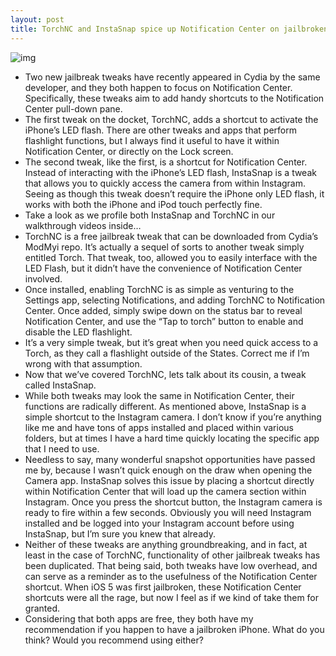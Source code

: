 ```yaml
---
layout: post
title: TorchNC and InstaSnap spice up Notification Center on jailbroken iPhones
---
```

![img](http://media.idownloadblog.com/wp-content/uploads/2013/01/InstaSnap-and-NCTorch.jpg)
* Two new jailbreak tweaks have recently appeared in Cydia by the same developer, and they both happen to focus on Notification Center. Specifically, these tweaks aim to add handy shortcuts to the Notification Center pull-down pane.
* The first tweak on the docket, TorchNC, adds a shortcut to activate the iPhone’s LED flash. There are other tweaks and apps that perform flashlight functions, but I always find it useful to have it within Notification Center, or directly on the Lock screen.
* The second tweak, like the first, is a shortcut for Notification Center. Instead of interacting with the iPhone’s LED flash, InstaSnap is a tweak that allows you to quickly access the camera from within Instagram. Seeing as though this tweak doesn’t require the iPhone only LED flash, it works with both the iPhone and iPod touch perfectly fine.
* Take a look as we profile both InstaSnap and TorchNC in our walkthrough videos inside…
* TorchNC is a free jailbreak tweak that can be downloaded from Cydia’s ModMyi repo. It’s actually a sequel of sorts to another tweak simply entitled Torch. That tweak, too, allowed you to easily interface with the LED Flash, but it didn’t have the convenience of Notification Center involved.
* Once installed, enabling TorchNC is as simple as venturing to the Settings app, selecting Notifications, and adding TorchNC to Notification Center. Once added, simply swipe down on the status bar to reveal Notification Center, and use the “Tap to torch” button to enable and disable the LED flashlight.
* It’s a very simple tweak, but it’s great when you need quick access to a Torch, as they call a flashlight outside of the States. Correct me if I’m wrong with that assumption.
* Now that we’ve covered TorchNC, lets talk about its cousin, a tweak called InstaSnap.
* While both tweaks may look the same in Notification Center, their functions are radically different. As mentioned above, InstaSnap is a simple shortcut to the Instagram camera. I don’t know if you’re anything like me and have tons of apps installed and placed within various folders, but at times I have a hard time quickly locating the specific app that I need to use.
* Needless to say, many wonderful snapshot opportunities have passed me by, because I wasn’t quick enough on the draw when opening the Camera app. InstaSnap solves this issue by placing a shortcut directly within Notification Center that will load up the camera section within Instagram. Once you press the shortcut button, the Instagram camera is ready to fire within a few seconds. Obviously you will need Instagram installed and be logged into your Instagram account before using InstaSnap, but I’m sure you knew that already.
* Neither of these tweaks are anything groundbreaking, and in fact, at least in the case of TorchNC, functionality of other jailbreak tweaks has been duplicated. That being said, both tweaks have low overhead, and can serve as a reminder as to the usefulness of the Notification Center shortcut. When iOS 5 was first jailbroken, these Notification Center shortcuts were all the rage, but now I feel as if we kind of take them for granted.
* Considering that both apps are free, they both have my recommendation if you happen to have a jailbroken iPhone. What do you think? Would you recommend using either?

